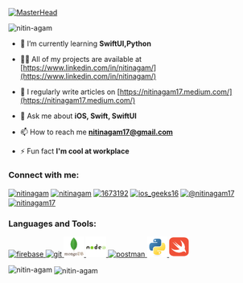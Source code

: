 [![MasterHead](https://raw.githubusercontent.com/nitin-agam/quiz_ios/main/github_header.png?token=GHSAT0AAAAAABQHOT44ZLW2UIDV3COJWBFEYPD4AVQ)
](https://www.linkedin.com/in/nitinagam/)


<p align="left"> <img src="https://komarev.com/ghpvc/?username=nitin-agam&label=Profile%20views&color=0e75b6&style=flat" alt="nitin-agam" /> </p>

- 🌱 I’m currently learning **SwiftUI,Python**

- 👨‍💻 All of my projects are available at [https://www.linkedin.com/in/nitinagam/](https://www.linkedin.com/in/nitinagam/)

- 📝 I regularly write articles on [https://nitinagam17.medium.com/](https://nitinagam17.medium.com/)

- 💬 Ask me about **iOS, Swift, SwiftUI**

- 📫 How to reach me **nitinagam17@gmail.com**

- ⚡ Fun fact **I'm cool at workplace**

<h3 align="left">Connect with me:</h3>
<p align="left">
<a href="https://twitter.com/nitinagam" target="blank"><img align="center" src="https://raw.githubusercontent.com/rahuldkjain/github-profile-readme-generator/master/src/images/icons/Social/twitter.svg" alt="nitinagam" height="30" width="40" /></a>
<a href="https://linkedin.com/in/nitinagam" target="blank"><img align="center" src="https://raw.githubusercontent.com/rahuldkjain/github-profile-readme-generator/master/src/images/icons/Social/linked-in-alt.svg" alt="nitinagam" height="30" width="40" /></a>
<a href="https://stackoverflow.com/users/1673192" target="blank"><img align="center" src="https://raw.githubusercontent.com/rahuldkjain/github-profile-readme-generator/master/src/images/icons/Social/stack-overflow.svg" alt="1673192" height="30" width="40" /></a>
<a href="https://instagram.com/ios_geeks16" target="blank"><img align="center" src="https://raw.githubusercontent.com/rahuldkjain/github-profile-readme-generator/master/src/images/icons/Social/instagram.svg" alt="ios_geeks16" height="30" width="40" /></a>
<a href="https://medium.com/@nitinagam17" target="blank"><img align="center" src="https://raw.githubusercontent.com/rahuldkjain/github-profile-readme-generator/master/src/images/icons/Social/medium.svg" alt="@nitinagam17" height="30" width="40" /></a>
<a href="https://www.hackerrank.com/nitinagam17" target="blank"><img align="center" src="https://raw.githubusercontent.com/rahuldkjain/github-profile-readme-generator/master/src/images/icons/Social/hackerrank.svg" alt="nitinagam17" height="30" width="40" /></a>
</p>

<h3 align="left">Languages and Tools:</h3>
<p align="left"> <a href="https://firebase.google.com/" target="_blank" rel="noreferrer"> <img src="https://www.vectorlogo.zone/logos/firebase/firebase-icon.svg" alt="firebase" width="40" height="40"/> </a> <a href="https://git-scm.com/" target="_blank" rel="noreferrer"> <img src="https://www.vectorlogo.zone/logos/git-scm/git-scm-icon.svg" alt="git" width="40" height="40"/> </a> <a href="https://www.mongodb.com/" target="_blank" rel="noreferrer"> <img src="https://raw.githubusercontent.com/devicons/devicon/master/icons/mongodb/mongodb-original-wordmark.svg" alt="mongodb" width="40" height="40"/> </a> <a href="https://nodejs.org" target="_blank" rel="noreferrer"> <img src="https://raw.githubusercontent.com/devicons/devicon/master/icons/nodejs/nodejs-original-wordmark.svg" alt="nodejs" width="40" height="40"/> </a> <a href="https://postman.com" target="_blank" rel="noreferrer"> <img src="https://www.vectorlogo.zone/logos/getpostman/getpostman-icon.svg" alt="postman" width="40" height="40"/> </a> <a href="https://www.python.org" target="_blank" rel="noreferrer"> <img src="https://raw.githubusercontent.com/devicons/devicon/master/icons/python/python-original.svg" alt="python" width="40" height="40"/> </a> <a href="https://developer.apple.com/swift/" target="_blank" rel="noreferrer"> <img src="https://raw.githubusercontent.com/devicons/devicon/master/icons/swift/swift-original.svg" alt="swift" width="40" height="40"/> </a> </p>

<p><img align="left" src="https://github-readme-stats.vercel.app/api/top-langs?username=nitin-agam&show_icons=true&locale=en&layout=compact" alt="nitin-agam" /></p>

<p>&nbsp;<img align="center" src="https://github-readme-stats.vercel.app/api?username=nitin-agam&show_icons=true&locale=en" alt="nitin-agam" /></p>


